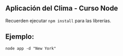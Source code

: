 ## Aplicación del Clima - Curso Node

Recuerden ejecutar ```npm install``` para las librerías.

## Ejemplo:
```
node app -d "New York"
```


